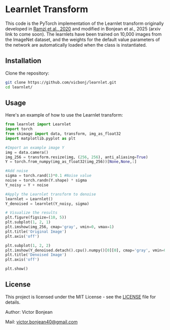 # Learnlet Transform

This code is the PyTorch implementation of the Learnlet transform originally developed in [Ramzi et al., 2020](https://link-to-author-profile-or-paper) and modified in Bonjean et al., 2025 (arxiv link to come soon). The learnlets have been trained on 10,000 images from the ImageNet dataset, and the weights for the default value parameters of the network are automatically loaded when the class is instantiated.

## Installation

Clone the repository:

```bash
git clone https://github.com/vicbonj/learnlet.git
cd learnlet/
```
## Usage

Here's an example of how to use the Learnlet transform:

```python
from learnlet import Learnlet
import torch
from skimage import data, transform, img_as_float32
import matplotlib.pyplot as plt

#Import an example image Y
img = data.camera()
img_256 = transform.resize(img, (256, 256), anti_aliasing=True)
Y = torch.from_numpy(img_as_float32(img_256))[None,None,:]

#Add noise
sigma = torch.rand(1)*0.1 #Noise value
noise = torch.randn(Y.shape) * sigma
Y_noisy = Y + noise

#Apply the Learnlet transform to denoise
learnlet = Learnlet()
Y_denoised = learnlet(Y_noisy, sigma)

# Visualize the results
plt.figure(figsize=(10, 5))
plt.subplot(1, 2, 1)
plt.imshow(img_256, cmap='gray', vmin=0, vmax=1)
plt.title('Original Image')
plt.axis('off')

plt.subplot(1, 2, 2)
plt.imshow(Y_denoised.detach().cpu().numpy()[0][0], cmap='gray', vmin=0, vmax=1)
plt.title('Denoised Image')
plt.axis('off')

plt.show()
```

## License

This project is licensed under the MIT License - see the [LICENSE](./LICENSE) file for details.

Author: Victor Bonjean

Mail: victor.bonjean40@gmail.com
